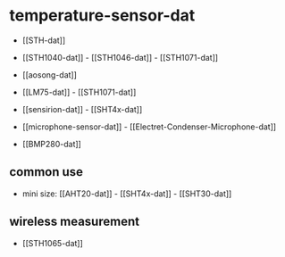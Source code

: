 
# temperature-sensor-dat

- [[STH-dat]]
  
- [[STH1040-dat]] - [[STH1046-dat]] - [[STH1071-dat]]

- [[aosong-dat]]

- [[LM75-dat]] - [[STH1071-dat]]

- [[sensirion-dat]] - [[SHT4x-dat]]

- [[microphone-sensor-dat]] - [[Electret-Condenser-Microphone-dat]]

- [[BMP280-dat]]

## common use 

- mini size: [[AHT20-dat]] - [[SHT4x-dat]] - [[SHT30-dat]]


## wireless measurement 

- [[STH1065-dat]]